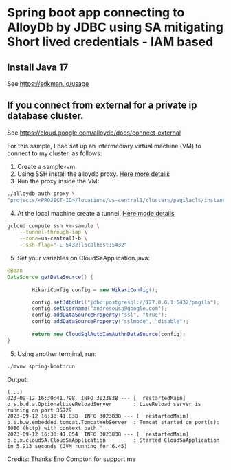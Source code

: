 #  Spring boot app connecting to AlloyDb by JDBC using SA mitigating Short lived credentials - IAM based

## Install Java 17
See https://sdkman.io/usage

## If you connect from external for a private ip database cluster.
See https://cloud.google.com/alloydb/docs/connect-external

For this sample, I had set up an intermediary virtual machine (VM) to connect to my cluster, as follows:
1. Create a sample-vm
2. Using SSH install the alloydb proxy. [Here more details](https://cloud.google.com/alloydb/docs/auth-proxy/connect)
3. Run the proxy inside the VM:
```bash
./alloydb-auth-proxy \
"projects/<PROJECT-ID>/locations/us-central1/clusters/pagilacls/instances/pagila"
```
4. At the local machine create a tunnel. [Here mode details](https://cloud.google.com/iap/docs/using-tcp-forwarding)
```bash
gcloud compute ssh vm-sample \
    --tunnel-through-iap \
    --zone=us-central1-b \
    --ssh-flag="-L 5432:localhost:5432"
```
5. Set your variables on CloudSaApplication.java:
```java
@Bean
DataSource getDataSource() {
    
        HikariConfig config = new HikariConfig();

        config.setJdbcUrl("jdbc:postgresql://127.0.0.1:5432/pagila");
        config.setUsername("andresousa@google.com");
        config.addDataSourceProperty("ssl", "true");
        config.addDataSourceProperty("sslmode", "disable");
        
        return new CloudSqlAutoIamAuthnDataSource(config);
}
```
5. Using another terminal, run:
```bash
./mvnw spring-boot:run
```
Output:
```
(...)
023-09-12 16:30:41.798  INFO 3023838 --- [  restartedMain] o.s.b.d.a.OptionalLiveReloadServer       : LiveReload server is running on port 35729
2023-09-12 16:30:41.838  INFO 3023838 --- [  restartedMain] o.s.b.w.embedded.tomcat.TomcatWebServer  : Tomcat started on port(s): 8080 (http) with context path ''
2023-09-12 16:30:41.854  INFO 3023838 --- [  restartedMain] b.c.x.cloudSA.CloudSaApplication         : Started CloudSaApplication in 5.913 seconds (JVM running for 6.45)

```

Credits: Thanks Eno Compton for support me




